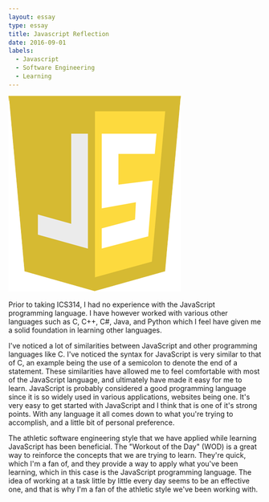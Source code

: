 ```yaml
---
layout: essay
type: essay
title: Javascript Reflection
date: 2016-09-01
labels:
  - Javascript
  - Software Engineering
  - Learning
---
```


<img class="ui medium round floated image" src="../images/javascript.png">

Prior to taking ICS314, I had no experience with the JavaScript programming language. I have however worked with various other languages such as C, C++, C#, Java, and Python which I feel have given me a solid foundation in learning other languages.

I've noticed a lot of similarities between JavaScript and other programming languages like C. I've noticed the syntax for JavaScript is very similar to that of C, an example being the use of a semicolon to denote the end of a statement. These similarities have allowed me to feel comfortable with most of the JavaScript language, and ultimately have made it easy for me to learn. JavaScript is probably considered a good programming language since it is so widely used in various applications, websites being one. It's very easy to get started with JavaScript and I think that is one of it's strong points. With any language it all comes down to what you're trying to accomplish, and a little bit of personal preference.

The athletic software engineering style that we have applied while learning JavaScript has been beneficial. The "Workout of the Day" (WOD) is a great way to reinforce the concepts that we are trying to learn. They're quick, which I'm a fan of, and they provide a way to apply what you've been learning, which in this case is the JavaScript programming language. The idea of working at a task little by little every day seems to be an effective one, and that is why I'm a fan of the athletic style we've been working with.
